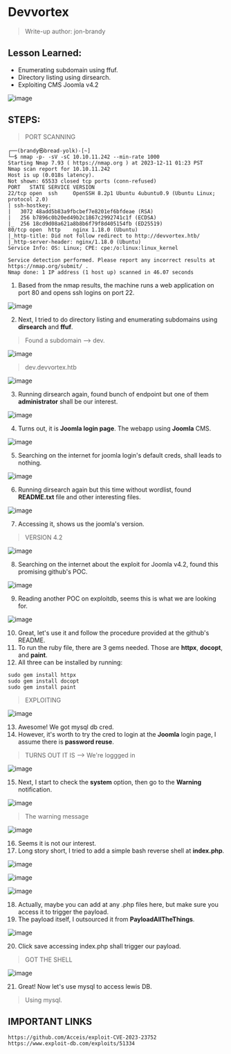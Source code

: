 # Devvortex
> Write-up author: jon-brandy

## Lesson Learned:
- Enumerating subdomain using ffuf.
- Directory listing using dirsearch.
- Exploiting CMS Joomla v4.2

![image](https://github.com/jon-brandy/hackthebox/assets/70703371/c8f39e13-398d-457a-9e4c-144fc3b34e35)


## STEPS:
> PORT SCANNING

```
┌──(brandy㉿bread-yolk)-[~]
└─$ nmap -p- -sV -sC 10.10.11.242 --min-rate 1000     
Starting Nmap 7.93 ( https://nmap.org ) at 2023-12-11 01:23 PST
Nmap scan report for 10.10.11.242
Host is up (0.018s latency).
Not shown: 65533 closed tcp ports (conn-refused)
PORT   STATE SERVICE VERSION
22/tcp open  ssh     OpenSSH 8.2p1 Ubuntu 4ubuntu0.9 (Ubuntu Linux; protocol 2.0)
| ssh-hostkey: 
|   3072 48add5b83a9fbcbef7e8201ef6bfdeae (RSA)
|   256 b7896c0b20ed49b2c1867c2992741c1f (ECDSA)
|_  256 18cd9d08a621a8b8b6f79f8d405154fb (ED25519)
80/tcp open  http    nginx 1.18.0 (Ubuntu)
|_http-title: Did not follow redirect to http://devvortex.htb/
|_http-server-header: nginx/1.18.0 (Ubuntu)
Service Info: OS: Linux; CPE: cpe:/o:linux:linux_kernel

Service detection performed. Please report any incorrect results at https://nmap.org/submit/ .
Nmap done: 1 IP address (1 host up) scanned in 46.07 seconds
```

1. Based from the nmap results, the machine runs a web application on port 80 and opens ssh logins on port 22.

![image](https://github.com/jon-brandy/hackthebox/assets/70703371/255c310a-13f0-45ae-b577-c6595e09a3bc)


2. Next, I tried to do directory listing and enumerating subdomains using **dirsearch** and **ffuf**.  

> Found a subdomain --> dev.

![image](https://github.com/jon-brandy/hackthebox/assets/70703371/0be7379d-60e0-4c59-bb60-b7fac8d2d383)


> dev.devvortex.htb

![image](https://github.com/jon-brandy/hackthebox/assets/70703371/39af9892-c655-4589-a4aa-7fd5ac5af7dc)


3. Running dirsearch again, found bunch of endpoint but one of them **administrator** shall be our interest.

![image](https://github.com/jon-brandy/hackthebox/assets/70703371/b40a7b83-edad-493e-ac79-e66d4e1bcc81)


4. Turns out, it is **Joomla login page**. The webapp using **Joomla** CMS.

![image](https://github.com/jon-brandy/hackthebox/assets/70703371/452101aa-1232-4b6c-8fca-f411881795e0)


5. Searching on the internet for joomla login's default creds, shall leads to nothing.

![image](https://github.com/jon-brandy/hackthebox/assets/70703371/9b745f33-12bd-4216-a328-395676b9a3c4)


6. Running dirsearch again but this time without wordlist, found **README.txt** file and other interesting files.


![image](https://github.com/jon-brandy/hackthebox/assets/70703371/84bd48f3-803b-44f2-91f6-d30a454f1321)


7. Accessing it, shows us the joomla's version.


> VERSION 4.2

![image](https://github.com/jon-brandy/hackthebox/assets/70703371/0c30845a-a544-42f6-a3fb-063287bfbb21)


8. Searching on the internet about the exploit for Joomla v4.2, found this promising github's POC.

![image](https://github.com/jon-brandy/hackthebox/assets/70703371/b5c4a4e5-aff2-4256-b7b7-4be768cbabf9)


9. Reading another POC on exploitdb, seems this is what we are looking for.

![image](https://github.com/jon-brandy/hackthebox/assets/70703371/87e3696c-c140-43c9-92d6-e28182fe81ef)


10. Great, let's use it and follow the procedure provided at the github's README.
11. To run the ruby file, there are 3 gems needed. Those are **httpx**, **docopt**, and **paint**.
12. All three can be installed by running:

```
sudo gem install httpx
sudo gem install docopt
sudo gem install paint
```

> EXPLOITING

![image](https://github.com/jon-brandy/hackthebox/assets/70703371/4e130ec1-d1bb-4c7b-985a-6c017facf4af)


13. Awesome! We got mysql db cred.
14. However, it's worth to try the cred to login at the **Joomla** login page, I assume there is **password reuse**.

> TURNS OUT IT IS --> We're loggged in

![image](https://github.com/jon-brandy/hackthebox/assets/70703371/73ecccf0-db1a-4ac1-9a08-0ee944eef37d)


15. Next, I start to check the **system** option, then go to the **Warning** notification.

![image](https://github.com/jon-brandy/hackthebox/assets/70703371/a73ff503-1ef6-4cda-a424-8fa465d3be32)

> The warning message

![image](https://github.com/jon-brandy/hackthebox/assets/70703371/78bbbfb4-5bbd-474c-8b5f-eae43e83d079)


16. Seems it is not our interest.
17. Long story short, I tried to add a simple bash reverse shell at **index.php**.

![image](https://github.com/jon-brandy/hackthebox/assets/70703371/283ed526-bb49-46f9-b819-305c8cb51044)


![image](https://github.com/jon-brandy/hackthebox/assets/70703371/7d1f5082-9027-4493-900b-0cba670c699e)


![image](https://github.com/jon-brandy/hackthebox/assets/70703371/a84c0253-6b1d-4d0c-a55b-cf5df8d0b14b)


18. Actually, maybe you can add at any .php files here, but make sure you access it to trigger the payload.
19. The payload itself, I outsourced it from **PayloadAllTheThings**.


![image](https://github.com/jon-brandy/hackthebox/assets/70703371/2a199f22-0a8f-494c-b7dd-49ec601d2a37)


20. Click save accessing index.php shall trigger our payload.

> GOT THE SHELL

![image](https://github.com/jon-brandy/hackthebox/assets/70703371/492ac440-0433-438b-b78f-3d6a9d614d80)


21. Great! Now let's use mysql to access lewis DB.

> Using mysql.





## IMPORTANT LINKS

```
https://github.com/Acceis/exploit-CVE-2023-23752
https://www.exploit-db.com/exploits/51334
```
